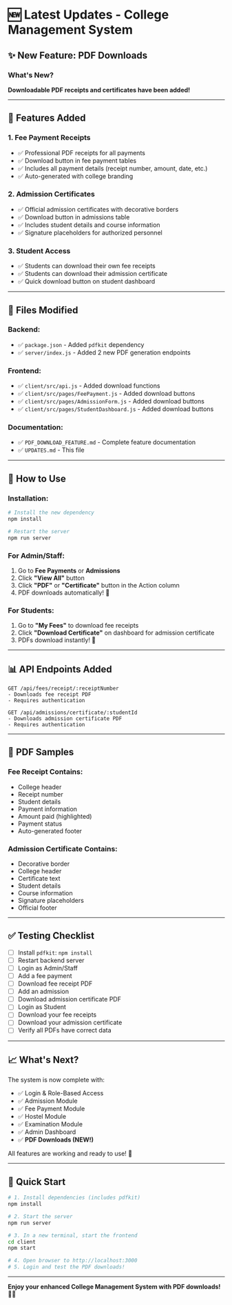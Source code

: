 # 🆕 Latest Updates - College Management System

## ✨ New Feature: PDF Downloads

### What's New?

**Downloadable PDF receipts and certificates have been added!**

---

## 📄 Features Added

### 1. Fee Payment Receipts
- ✅ Professional PDF receipts for all payments
- ✅ Download button in fee payment tables
- ✅ Includes all payment details (receipt number, amount, date, etc.)
- ✅ Auto-generated with college branding

### 2. Admission Certificates
- ✅ Official admission certificates with decorative borders
- ✅ Download button in admissions table
- ✅ Includes student details and course information
- ✅ Signature placeholders for authorized personnel

### 3. Student Access
- ✅ Students can download their own fee receipts
- ✅ Students can download their admission certificate
- ✅ Quick download button on student dashboard

---

## 🔧 Files Modified

### Backend:
- ✅ `package.json` - Added `pdfkit` dependency
- ✅ `server/index.js` - Added 2 new PDF generation endpoints

### Frontend:
- ✅ `client/src/api.js` - Added download functions
- ✅ `client/src/pages/FeePayment.js` - Added download buttons
- ✅ `client/src/pages/AdmissionForm.js` - Added download buttons
- ✅ `client/src/pages/StudentDashboard.js` - Added download buttons

### Documentation:
- ✅ `PDF_DOWNLOAD_FEATURE.md` - Complete feature documentation
- ✅ `UPDATES.md` - This file

---

## 🚀 How to Use

### Installation:
```bash
# Install the new dependency
npm install

# Restart the server
npm run server
```

### For Admin/Staff:
1. Go to **Fee Payments** or **Admissions**
2. Click **"View All"** button
3. Click **"PDF"** or **"Certificate"** button in the Action column
4. PDF downloads automatically! 🎉

### For Students:
1. Go to **"My Fees"** to download fee receipts
2. Click **"Download Certificate"** on dashboard for admission certificate
3. PDFs download instantly! 🎉

---

## 📊 API Endpoints Added

```
GET /api/fees/receipt/:receiptNumber
- Downloads fee receipt PDF
- Requires authentication

GET /api/admissions/certificate/:studentId
- Downloads admission certificate PDF
- Requires authentication
```

---

## 🎨 PDF Samples

### Fee Receipt Contains:
- College header
- Receipt number
- Student details
- Payment information
- Amount paid (highlighted)
- Payment status
- Auto-generated footer

### Admission Certificate Contains:
- Decorative border
- College header
- Certificate text
- Student details
- Course information
- Signature placeholders
- Official footer

---

## ✅ Testing Checklist

- [ ] Install `pdfkit`: `npm install`
- [ ] Restart backend server
- [ ] Login as Admin/Staff
- [ ] Add a fee payment
- [ ] Download fee receipt PDF
- [ ] Add an admission
- [ ] Download admission certificate PDF
- [ ] Login as Student
- [ ] Download your fee receipts
- [ ] Download your admission certificate
- [ ] Verify all PDFs have correct data

---

## 📈 What's Next?

The system is now complete with:
- ✅ Login & Role-Based Access
- ✅ Admission Module
- ✅ Fee Payment Module
- ✅ Hostel Module
- ✅ Examination Module
- ✅ Admin Dashboard
- ✅ **PDF Downloads (NEW!)**

All features are working and ready to use! 🎉

---

## 🎯 Quick Start

```bash
# 1. Install dependencies (includes pdfkit)
npm install

# 2. Start the server
npm run server

# 3. In a new terminal, start the frontend
cd client
npm start

# 4. Open browser to http://localhost:3000
# 5. Login and test the PDF downloads!
```

---

**Enjoy your enhanced College Management System with PDF downloads! 📄✨**
